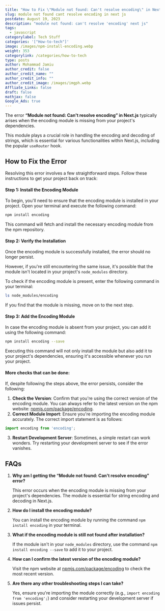 ```yaml
---
title: "How to Fix \"Module not found: Can't resolve encoding\" in Next.js"
slug: module not found cant resolve encoding in next js
postdate: August 19, 2023
description: "module not found: can't resolve 'encoding' next js"
tags:
  - javascript
categorylabel: Tech Stuff
categories: '["How-to-tech"]'
image: /images/npm-install-encoding.webp
weight: 353
categorylink: /categories/how-to-tech
type: posts
author: Mohammad Jamiu
author_credit: false
author_credit_name: ""
author_credit_info: ""
author_credit_image: /images/imgph.webp
Affliate_Links: false
draft: false
mathjax: false
Google_Ads: true
---
```

The error **“Module not found: Can't resolve encoding” in Next.js** typically arises when the encoding module is missing from your project's dependencies. 

This module plays a crucial role in handling the encoding and decoding of strings, which is essential for various functionalities within Next.js, including the popular `useRouter` hook.

## **How to Fix the Error**

Resolving this error involves a few straightforward steps. Follow these instructions to get your project back on track:

#### **Step 1: Install the Encoding Module**

To begin, you'll need to ensure that the encoding module is installed in your project. Open your terminal and execute the following command:

```bash
npm install encoding
```

This command will fetch and install the necessary encoding module from the npm repository.

#### **Step 2: Verify the Installation**

Once the encoding module is successfully installed, the error should no longer persist. 

However, if you're still encountering the same issue, it's possible that the module isn't located in your project's `node_modules` directory.

To check if the encoding module is present, enter the following command in your terminal:

```bash
ls node_modules/encoding
```

If you find that the module is missing, move on to the next step.

#### **Step 3: Add the Encoding Module**

In case the encoding module is absent from your project, you can add it using the following command:

```bash
npm install encoding --save
```

Executing this command will not only install the module but also add it to your project's dependencies, ensuring it's accessible whenever you run your project.

#### **More checks that can be done:**

If, despite following the steps above, the error persists, consider the following:

1. **Check the Version**: Confirm that you're using the correct version of the encoding module. You can always refer to the latest version on the npm website: [npmjs.com/package/encoding](https://www.npmjs.com/package/encoding).
2. **Correct Module Import**: Ensure you're importing the encoding module accurately. The correct import statement is as follows:

```javascript
import encoding from 'encoding';
```

3. **Restart Development Server**: Sometimes, a simple restart can work wonders. Try restarting your development server to see if the error vanishes.

## **FAQs**

1. **Why am I getting the “Module not found: Can't resolve encoding” error?**

   This error occurs when the encoding module is missing from your project's dependencies. The module is essential for string encoding and decoding in Next.js.
2. **How do I install the encoding module?**

   You can install the encoding module by running the command `npm install encoding` in your terminal.
3. **What if the encoding module is still not found after installation?**

   If the module isn't in your `node_modules` directory, use the command `npm install encoding --save` to add it to your project.
4. **How can I confirm the latest version of the encoding module?**

   Visit the npm website at [npmjs.com/package/encoding](https://www.npmjs.com/package/encoding) to check the most recent version.
5. **Are there any other troubleshooting steps I can take?**

   Yes, ensure you're importing the module correctly (e.g., `import encoding from 'encoding';`) and consider restarting your development server if issues persist.